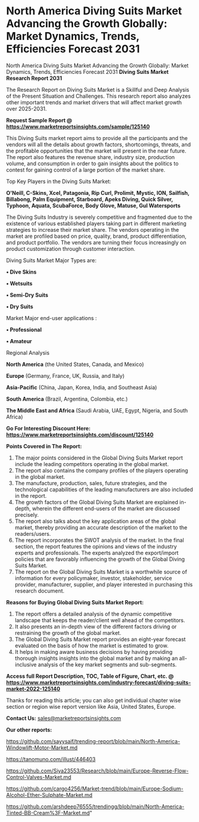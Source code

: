 # North America Diving Suits Market Advancing the Growth Globally: Market Dynamics, Trends, Efficiencies Forecast 2031
 North America Diving Suits Market Advancing the Growth Globally: Market Dynamics, Trends, Efficiencies Forecast 2031
<strong>Diving Suits Market Research Report 2031</strong>

The Research Report on Diving Suits Market is a Skillful and Deep Analysis of the Present Situation and Challenges. This research report also analyzes other important trends and market drivers that will affect market growth over 2025-2031.

<strong>Request Sample Report @ <a href=https://www.marketreportsinsights.com/sample/125140>https://www.marketreportsinsights.com/sample/125140</a></strong>

This Diving Suits market report aims to provide all the participants and the vendors will all the details about growth factors, shortcomings, threats, and the profitable opportunities that the market will present in the near future. The report also features the revenue share, industry size, production volume, and consumption in order to gain insights about the politics to contest for gaining control of a large portion of the market share.

Top Key Players in the Diving Suits Market:

<strong>O'Neill, C-Skins, Xcel, Patagonia, Rip Curl, Prolimit, Mystic, ION, Sailfish, Billabong, Palm Equipment, Starboard, Apeks Diving, Quick Silver, Typhoon, Aquata, ScubaForce, Body Glove, Matuse, Gul Watersports</strong>

The Diving Suits Industry is severely competitive and fragmented due to the existence of various established players taking part in different marketing strategies to increase their market share. The vendors operating in the market are profiled based on price, quality, brand, product differentiation, and product portfolio. The vendors are turning their focus increasingly on product customization through customer interaction.

Diving Suits Market Major Types are:

<strong>• Dive Skins

• Wetsuits

• Semi-Dry Suits

• Dry Suits</strong>

Market Major end-user applications :

<strong>• Professional

• Amateur</strong>

Regional Analysis

</u><strong><b>North America</b></strong> (the United States, Canada, and Mexico)

<strong><b>Europe </b></strong>(Germany, France, UK, Russia, and Italy)

<strong><b>Asia-Pacific</b></strong> (China, Japan, Korea, India, and Southeast Asia)

<strong><b>South America</b></strong> (Brazil, Argentina, Colombia, etc.)

<strong><b>The Middle East and Africa</b></strong> (Saudi Arabia, UAE, Egypt, Nigeria, and South Africa)

<strong>Go For Interesting Discount Here: <a href=https://www.marketreportsinsights.com/discount/125140>https://www.marketreportsinsights.com/discount/125140</a></strong>

<strong>Points Covered in The Report:</strong>
<ol>
  <li>The major points considered in the Global Diving Suits Market report include the leading competitors operating in the global market.</li>
  <li>The report also contains the company profiles of the players operating in the global market.</li>
  <li>The manufacture, production, sales, future strategies, and the technological capabilities of the leading manufacturers are also included in the report.</li>
  <li>The growth factors of the Global Diving Suits Market are explained in-depth, wherein the different end-users of the market are discussed precisely.</li>
  <li>The report also talks about the key application areas of the global market, thereby providing an accurate description of the market to the readers/users.</li>
  <li>The report incorporates the SWOT analysis of the market. In the final section, the report features the opinions and views of the industry experts and professionals. The experts analyzed the export/import policies that are favorably influencing the growth of the Global Diving Suits Market.</li>
  <li>The report on the Global Diving Suits Market is a worthwhile source of information for every policymaker, investor, stakeholder, service provider, manufacturer, supplier, and player interested in purchasing this research document.</li>
</ol>
<strong>Reasons for Buying Global Diving Suits Market Report:</strong>

<ol>
  <li>The report offers a detailed analysis of the dynamic competitive landscape that keeps the reader/client well ahead of the competitors.</li>
  <li>It also presents an in-depth view of the different factors driving or restraining the growth of the global market.</li>
  <li>The Global Diving Suits Market report provides an eight-year forecast evaluated on the basis of how the market is estimated to grow.</li>
  <li>It helps in making aware business decisions by having providing thorough insights insights into the global market and by making an all-inclusive analysis of the key market segments and sub-segments.</li>
</ol>
<strong>Access full Report Description, TOC, Table of Figure, Chart, etc. @ <a href=https://www.marketreportsinsights.com/industry-forecast/diving-suits-market-2022-125140>https://www.marketreportsinsights.com/industry-forecast/diving-suits-market-2022-125140</a></strong>


Thanks for reading this article; you can also get individual chapter wise section or region wise report version like Asia, United States, Europe.

<strong>Contact Us:</strong>
sales@marketreportsinsights.com

<strong>Our other reports:</strong>

<a href=https://github.com/sayysaif/trending-report/blob/main/North-America-Windowlift-Motor-Market.md>https://github.com/sayysaif/trending-report/blob/main/North-America-Windowlift-Motor-Market.md</a>

<a href=https://tanomuno.com/illust/446403>https://tanomuno.com/illust/446403</a>

<a href=https://github.com/Siya23553/Research/blob/main/Europe-Reverse-Flow-Control-Valves-Market.md>https://github.com/Siya23553/Research/blob/main/Europe-Reverse-Flow-Control-Valves-Market.md</a>

<a href=https://github.com/cargo4256/Market-trend/blob/main/Europe-Sodium-Alcohol-Ether-Sulphate-Market.md>https://github.com/cargo4256/Market-trend/blob/main/Europe-Sodium-Alcohol-Ether-Sulphate-Market.md</a>

<a href=https://github.com/arshdeep76555/trendingg/blob/main/North-America-Tinted-BB-Cream%3F-Market.md>https://github.com/arshdeep76555/trendingg/blob/main/North-America-Tinted-BB-Cream%3F-Market.md</a>"
